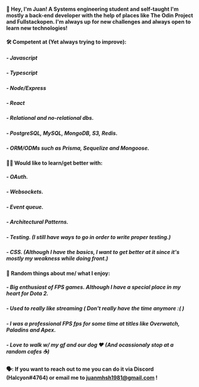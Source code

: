#### 👋 Hey, I'm Juan! A Systems engineering student and self-taught I'm mostly a back-end developer with the help of places like The Odin Project and Fullstackopen. I'm always up for new challenges and always open to learn new technologies! 


#### :hammer_and_wrench: Competent at (Yet always trying to improve):

##### - Javascript
##### - Typescript
##### - Node/Express
##### - React
##### - Relational and no-relational dbs.
##### - PostgreSQL, MySQL, MongoDB, S3, Redis.
##### - ORM/ODMs such as Prisma, Sequelize and Mongoose.


#### :technologist: Would like to learn/get better with:

##### - OAuth.
##### - Websockets.
##### - Event queue.
##### - Architectural Patterns.
##### - Testing. (I still have ways to go in order to write proper testing.)
##### - CSS. (Although I have the basics, I want to get better at it since it's mostly my weakness while doing front.)


#### :raised_hands: Random things about me/ what I enjoy:

##### - Big enthusiast of FPS games. Although I have a special place in my heart for Dota 2.
##### - Used to really like streaming ( Don't really have the time anymore :( )
##### - I was a professional FPS fps for some time at titles like Overwatch, Paladins and Apex.
##### - Love to walk w/ my gf and our dog :heart: (And ocassionaly stop at a random cafes :coffee:)


#### 🗣️: If you want to reach out to me you can do it via Discord (Halcyon#4764) or email me to juanmhsh1981@gmail.com !
